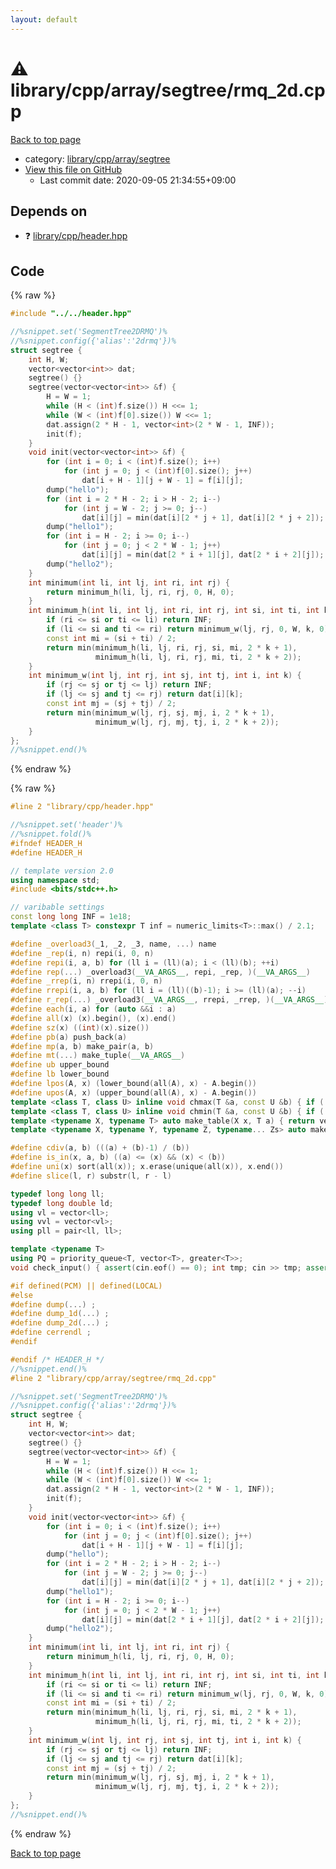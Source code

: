 ```yaml
---
layout: default
---
```


<!-- mathjax config similar to math.stackexchange -->
<script type="text/javascript" async
  src="https://cdnjs.cloudflare.com/ajax/libs/mathjax/2.7.5/MathJax.js?config=TeX-MML-AM_CHTML">
</script>
<script type="text/x-mathjax-config">
  MathJax.Hub.Config({
    TeX: { equationNumbers: { autoNumber: "AMS" }},
    tex2jax: {
      inlineMath: [ ['$','$'] ],
      processEscapes: true
    },
    "HTML-CSS": { matchFontHeight: false },
    displayAlign: "left",
    displayIndent: "2em"
  });
</script>

<script type="text/javascript" src="https://cdnjs.cloudflare.com/ajax/libs/jquery/3.4.1/jquery.min.js"></script>
<script src="https://cdn.jsdelivr.net/npm/jquery-balloon-js@1.1.2/jquery.balloon.min.js" integrity="sha256-ZEYs9VrgAeNuPvs15E39OsyOJaIkXEEt10fzxJ20+2I=" crossorigin="anonymous"></script>
<script type="text/javascript" src="../../../../../assets/js/copy-button.js"></script>
<link rel="stylesheet" href="../../../../../assets/css/copy-button.css" />


# :warning: library/cpp/array/segtree/rmq_2d.cpp

<a href="../../../../../index.html">Back to top page</a>

* category: <a href="../../../../../index.html#ebc279bbe94c10384fe9898d1a2c958d">library/cpp/array/segtree</a>
* <a href="{{ site.github.repository_url }}/blob/master/library/cpp/array/segtree/rmq_2d.cpp">View this file on GitHub</a>
    - Last commit date: 2020-09-05 21:34:55+09:00




## Depends on

* :question: <a href="../../header.hpp.html">library/cpp/header.hpp</a>


## Code

<a id="unbundled"></a>
{% raw %}
```cpp
#include "../../header.hpp"

//%snippet.set('SegmentTree2DRMQ')%
//%snippet.config({'alias':'2drmq'})%
struct segtree {
    int H, W;
    vector<vector<int>> dat;
    segtree() {}
    segtree(vector<vector<int>> &f) {
        H = W = 1;
        while (H < (int)f.size()) H <<= 1;
        while (W < (int)f[0].size()) W <<= 1;
        dat.assign(2 * H - 1, vector<int>(2 * W - 1, INF));
        init(f);
    }
    void init(vector<vector<int>> &f) {
        for (int i = 0; i < (int)f.size(); i++)
            for (int j = 0; j < (int)f[0].size(); j++)
                dat[i + H - 1][j + W - 1] = f[i][j];
        dump("hello");
        for (int i = 2 * H - 2; i > H - 2; i--)
            for (int j = W - 2; j >= 0; j--)
                dat[i][j] = min(dat[i][2 * j + 1], dat[i][2 * j + 2]);
        dump("hello1");
        for (int i = H - 2; i >= 0; i--)
            for (int j = 0; j < 2 * W - 1; j++)
                dat[i][j] = min(dat[2 * i + 1][j], dat[2 * i + 2][j]);
        dump("hello2");
    }
    int minimum(int li, int lj, int ri, int rj) {
        return minimum_h(li, lj, ri, rj, 0, H, 0);
    }
    int minimum_h(int li, int lj, int ri, int rj, int si, int ti, int k) {
        if (ri <= si or ti <= li) return INF;
        if (li <= si and ti <= ri) return minimum_w(lj, rj, 0, W, k, 0);
        const int mi = (si + ti) / 2;
        return min(minimum_h(li, lj, ri, rj, si, mi, 2 * k + 1),
                   minimum_h(li, lj, ri, rj, mi, ti, 2 * k + 2));
    }
    int minimum_w(int lj, int rj, int sj, int tj, int i, int k) {
        if (rj <= sj or tj <= lj) return INF;
        if (lj <= sj and tj <= rj) return dat[i][k];
        const int mj = (sj + tj) / 2;
        return min(minimum_w(lj, rj, sj, mj, i, 2 * k + 1),
                   minimum_w(lj, rj, mj, tj, i, 2 * k + 2));
    }
};
//%snippet.end()%

```
{% endraw %}

<a id="bundled"></a>
{% raw %}
```cpp
#line 2 "library/cpp/header.hpp"

//%snippet.set('header')%
//%snippet.fold()%
#ifndef HEADER_H
#define HEADER_H

// template version 2.0
using namespace std;
#include <bits/stdc++.h>

// varibable settings
const long long INF = 1e18;
template <class T> constexpr T inf = numeric_limits<T>::max() / 2.1;

#define _overload3(_1, _2, _3, name, ...) name
#define _rep(i, n) repi(i, 0, n)
#define repi(i, a, b) for (ll i = (ll)(a); i < (ll)(b); ++i)
#define rep(...) _overload3(__VA_ARGS__, repi, _rep, )(__VA_ARGS__)
#define _rrep(i, n) rrepi(i, 0, n)
#define rrepi(i, a, b) for (ll i = (ll)((b)-1); i >= (ll)(a); --i)
#define r_rep(...) _overload3(__VA_ARGS__, rrepi, _rrep, )(__VA_ARGS__)
#define each(i, a) for (auto &&i : a)
#define all(x) (x).begin(), (x).end()
#define sz(x) ((int)(x).size())
#define pb(a) push_back(a)
#define mp(a, b) make_pair(a, b)
#define mt(...) make_tuple(__VA_ARGS__)
#define ub upper_bound
#define lb lower_bound
#define lpos(A, x) (lower_bound(all(A), x) - A.begin())
#define upos(A, x) (upper_bound(all(A), x) - A.begin())
template <class T, class U> inline void chmax(T &a, const U &b) { if ((a) < (b)) (a) = (b); }
template <class T, class U> inline void chmin(T &a, const U &b) { if ((a) > (b)) (a) = (b); }
template <typename X, typename T> auto make_table(X x, T a) { return vector<T>(x, a); }
template <typename X, typename Y, typename Z, typename... Zs> auto make_table(X x, Y y, Z z, Zs... zs) { auto cont = make_table(y, z, zs...); return vector<decltype(cont)>(x, cont); }

#define cdiv(a, b) (((a) + (b)-1) / (b))
#define is_in(x, a, b) ((a) <= (x) && (x) < (b))
#define uni(x) sort(all(x)); x.erase(unique(all(x)), x.end())
#define slice(l, r) substr(l, r - l)

typedef long long ll;
typedef long double ld;
using vl = vector<ll>;
using vvl = vector<vl>;
using pll = pair<ll, ll>;

template <typename T>
using PQ = priority_queue<T, vector<T>, greater<T>>;
void check_input() { assert(cin.eof() == 0); int tmp; cin >> tmp; assert(cin.eof() == 1); }

#if defined(PCM) || defined(LOCAL)
#else
#define dump(...) ;
#define dump_1d(...) ;
#define dump_2d(...) ;
#define cerrendl ;
#endif

#endif /* HEADER_H */
//%snippet.end()%
#line 2 "library/cpp/array/segtree/rmq_2d.cpp"

//%snippet.set('SegmentTree2DRMQ')%
//%snippet.config({'alias':'2drmq'})%
struct segtree {
    int H, W;
    vector<vector<int>> dat;
    segtree() {}
    segtree(vector<vector<int>> &f) {
        H = W = 1;
        while (H < (int)f.size()) H <<= 1;
        while (W < (int)f[0].size()) W <<= 1;
        dat.assign(2 * H - 1, vector<int>(2 * W - 1, INF));
        init(f);
    }
    void init(vector<vector<int>> &f) {
        for (int i = 0; i < (int)f.size(); i++)
            for (int j = 0; j < (int)f[0].size(); j++)
                dat[i + H - 1][j + W - 1] = f[i][j];
        dump("hello");
        for (int i = 2 * H - 2; i > H - 2; i--)
            for (int j = W - 2; j >= 0; j--)
                dat[i][j] = min(dat[i][2 * j + 1], dat[i][2 * j + 2]);
        dump("hello1");
        for (int i = H - 2; i >= 0; i--)
            for (int j = 0; j < 2 * W - 1; j++)
                dat[i][j] = min(dat[2 * i + 1][j], dat[2 * i + 2][j]);
        dump("hello2");
    }
    int minimum(int li, int lj, int ri, int rj) {
        return minimum_h(li, lj, ri, rj, 0, H, 0);
    }
    int minimum_h(int li, int lj, int ri, int rj, int si, int ti, int k) {
        if (ri <= si or ti <= li) return INF;
        if (li <= si and ti <= ri) return minimum_w(lj, rj, 0, W, k, 0);
        const int mi = (si + ti) / 2;
        return min(minimum_h(li, lj, ri, rj, si, mi, 2 * k + 1),
                   minimum_h(li, lj, ri, rj, mi, ti, 2 * k + 2));
    }
    int minimum_w(int lj, int rj, int sj, int tj, int i, int k) {
        if (rj <= sj or tj <= lj) return INF;
        if (lj <= sj and tj <= rj) return dat[i][k];
        const int mj = (sj + tj) / 2;
        return min(minimum_w(lj, rj, sj, mj, i, 2 * k + 1),
                   minimum_w(lj, rj, mj, tj, i, 2 * k + 2));
    }
};
//%snippet.end()%

```
{% endraw %}

<a href="../../../../../index.html">Back to top page</a>

